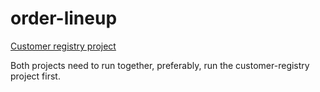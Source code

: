 # order-lineup

[Customer registry project](https://github.com/Isadora-SB99/customer-registry)

Both projects need to run together, preferably, run the customer-registry project first.
